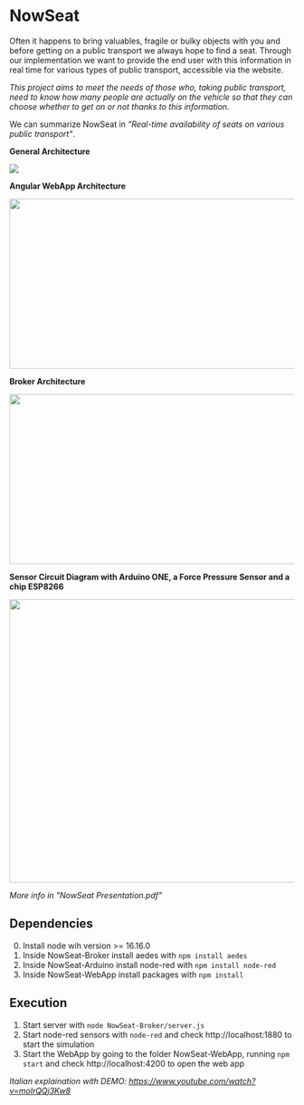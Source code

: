 
# NowSeat

Often it happens to bring valuables, fragile or bulky objects with you and before getting on a public transport we always hope to find a seat. Through our implementation we want to provide the end user with this information in real time for various types of public transport, accessible via the website.

*This project aims to meet the needs of those who, taking public transport, need to know how many people are actually on the vehicle so that they can choose whether to get on or not thanks to this information.*

We can summarize NowSeat in *"Real-time availability of seats on various public transport"*.


**General Architecture**

<img src="https://lh6.googleusercontent.com/J4FEO5F-wlg9VGiwQm1yDgeS7AsMOYfV7lg9fWp71eGdg5vIsmM_n2egMuV0HW9YOoF-icwUIc8Ogm9VDBXSFM7q1FjXP6PG03JzuGEWoL1ZS5nyg7gAlieSk2u_eNulFob3mrTuRO-azKQmYmLwnfGoRN1hYZxU6GD6CUA1GsPiyCN6zDQlkEB6NOiR=nw">


**Angular WebApp Architecture**

<img src="https://lh3.googleusercontent.com/uRweRVTG7osombZaW07GHS2wUBeiLX-zSJZ1jgBxILYMo13BqngYLIPmTFYLfud4-vL01B1woLMo9GnGodwebPz4fVatEdpxJBZG6d394n5MCeVAHGuC48voaW3uv7AOCwD1tJV5UKT1VWfIkfuAEu6FHOGrJ3AOTfFNpLBvwFxzBVN-YzXqjbz1BvfZ=nw" width="650" height="300">


**Broker Architecture**

<img src="https://lh4.googleusercontent.com/xhtaI1KRCXtgEiPztdr_3YlDsApzp-ol1EbWdKHEi4foV0acZcPC8e2Z2UUTX_KemBWwVxNmAoA8qEtMNCPADlDF--SAhVaUG1uUUuRYDcBiwqczpu1YR3vp5kJumgDRLOMfSNCF3NB12OXXx5xWv7jhynAR1WB7H6BD0dJXeiTtuNPXHu5pk4eNw8LZ=nw" width="650" height="300">


**Sensor Circuit Diagram with Arduino ONE, a Force Pressure Sensor and a chip ESP8266**

<img src="https://lh5.googleusercontent.com/ARZ49OP6Jpz-NHiLQXbWikotYOF0rgXL8gLsctZPyE3XURnKZWTplDQGKpADkOfUmuix9SUap2-d8mV9dCN-lRDTuMKw9icH157lkaD_P5PmhXOaMmVt3jw7JiUtAvdVNOSynnWWjg8s3LEyEdXKJzLD1uIgv7CP-aSzaxcBaJND4PxVFO892i2iYE1T=nw" width="650" height="500">

*More info in "NowSeat Presentation.pdf"*


## Dependencies
0. Install node wih version >= 16.16.0
1. Inside NowSeat-Broker install aedes with `npm install aedes`
2. Inside NowSeat-Arduino install node-red with `npm install node-red`
3. Inside NowSeat-WebApp install packages with `npm install`

## Execution
1. Start server with `node NowSeat-Broker/server.js`
2. Start node-red sensors with `node-red`  and check http://localhost:1880 to start the simulation
3. Start the WebApp by going to the folder NowSeat-WebApp, running `npm start` and check http://localhost:4200 to open the web app



*Italian explaination with DEMO: https://www.youtube.com/watch?v=molrQQj3Kw8*
